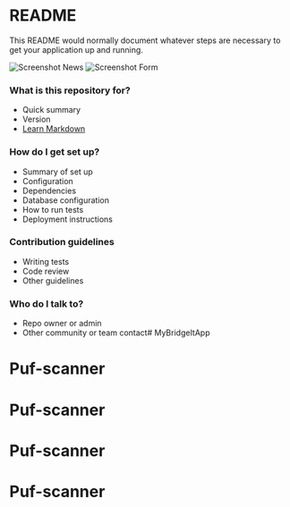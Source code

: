 # README #

This README would normally document whatever steps are necessary to get your application up and running.

![Screenshot News](news.png)
![Screenshot Form](form.png)

### What is this repository for? ###

* Quick summary
* Version
* [Learn Markdown](https://bitbucket.org/tutorials/markdowndemo)

### How do I get set up? ###

* Summary of set up
* Configuration
* Dependencies
* Database configuration
* How to run tests
* Deployment instructions

### Contribution guidelines ###

* Writing tests
* Code review
* Other guidelines

### Who do I talk to? ###

* Repo owner or admin
* Other community or team contact# MyBridgeItApp
# Puf-scanner
# Puf-scanner
# Puf-scanner
# Puf-scanner
